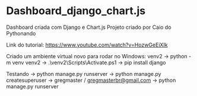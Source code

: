 # Dashboard_django_chart.js
Dashboard criada com Django e Chart.js
Projeto criado por Caio do Pythonando

Link do tutorial:
https://www.youtube.com/watch?v=HozwGeEiXIk


Criado um ambiente virtual novo para rodar no Windows: venv2
  -> python -m venv venv2
  ->  .\venv2\Scripts\Activate.ps1
  -> pip install django
  
  Testando
  -> python manage.py runserver
  -> python manage.py createsuperuser
      -> gregmaster / gregmasterbr@gmail.com
   -> python manage.py runserver      

